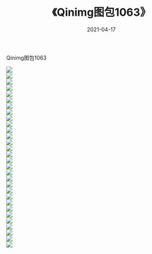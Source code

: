 ﻿---
layout: post
title:  《Qinimg图包1063》
date:   2021-04-17
img: http://imgx.orgx.ga/Qinimg图包/Qinimg图包1063/000.jpg
categories: [美女, 清纯, 唯美]
---

Qinimg图包1063

 ![](http://imgx.orgx.ga/Qinimg图包/Qinimg图包1063/001.jpg) <br>![](http://imgx.orgx.ga/Qinimg图包/Qinimg图包1063/002.jpg) <br>![](http://imgx.orgx.ga/Qinimg图包/Qinimg图包1063/003.jpg) <br>![](http://imgx.orgx.ga/Qinimg图包/Qinimg图包1063/004.jpg) <br>![](http://imgx.orgx.ga/Qinimg图包/Qinimg图包1063/005.jpg) <br>![](http://imgx.orgx.ga/Qinimg图包/Qinimg图包1063/006.jpg) <br>![](http://imgx.orgx.ga/Qinimg图包/Qinimg图包1063/007.jpg) <br>![](http://imgx.orgx.ga/Qinimg图包/Qinimg图包1063/008.jpg) <br>![](http://imgx.orgx.ga/Qinimg图包/Qinimg图包1063/009.jpg) <br>![](http://imgx.orgx.ga/Qinimg图包/Qinimg图包1063/010.jpg) <br>![](http://imgx.orgx.ga/Qinimg图包/Qinimg图包1063/011.jpg) <br>![](http://imgx.orgx.ga/Qinimg图包/Qinimg图包1063/012.jpg) <br>![](http://imgx.orgx.ga/Qinimg图包/Qinimg图包1063/013.jpg) <br>![](http://imgx.orgx.ga/Qinimg图包/Qinimg图包1063/014.jpg) <br>![](http://imgx.orgx.ga/Qinimg图包/Qinimg图包1063/015.jpg) <br>![](http://imgx.orgx.ga/Qinimg图包/Qinimg图包1063/016.jpg) <br>![](http://imgx.orgx.ga/Qinimg图包/Qinimg图包1063/017.jpg) <br>![](http://imgx.orgx.ga/Qinimg图包/Qinimg图包1063/018.jpg) <br>![](http://imgx.orgx.ga/Qinimg图包/Qinimg图包1063/019.jpg) <br>![](http://imgx.orgx.ga/Qinimg图包/Qinimg图包1063/020.jpg) <br>![](http://imgx.orgx.ga/Qinimg图包/Qinimg图包1063/021.jpg) <br>![](http://imgx.orgx.ga/Qinimg图包/Qinimg图包1063/022.jpg) <br>![](http://imgx.orgx.ga/Qinimg图包/Qinimg图包1063/023.jpg) <br>![](http://imgx.orgx.ga/Qinimg图包/Qinimg图包1063/024.jpg) <br>![](http://imgx.orgx.ga/Qinimg图包/Qinimg图包1063/025.jpg) <br>![](http://imgx.orgx.ga/Qinimg图包/Qinimg图包1063/026.jpg) <br>![](http://imgx.orgx.ga/Qinimg图包/Qinimg图包1063/027.jpg) <br>![](http://imgx.orgx.ga/Qinimg图包/Qinimg图包1063/028.jpg) <br>![](http://imgx.orgx.ga/Qinimg图包/Qinimg图包1063/029.jpg) <br>![](http://imgx.orgx.ga/Qinimg图包/Qinimg图包1063/030.jpg) <br>